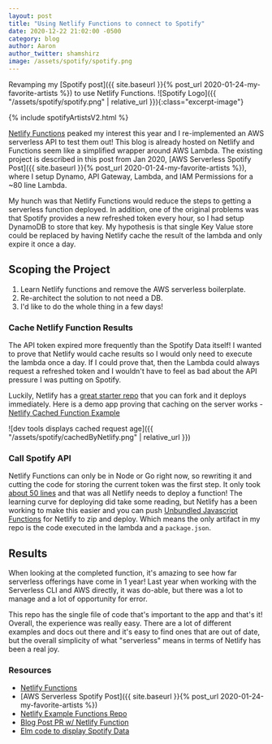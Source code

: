 ```yaml
---
layout: post
title: "Using Netlify Functions to connect to Spotify"
date: 2020-12-22 21:02:00 -0500
category: blog
author: Aaron
author_twitter: shamshirz
image: /assets/spotify/spotify.png
---
```


Revamping my [Spotify post]({{ site.baseurl }}{% post_url 2020-01-24-my-favorite-artists %}) to use Netlify Functions.
![Spotify Logo]({{ "/assets/spotify/spotify.png" | relative_url }}){:class="excerpt-image"}

<!-- Includes header, styling, & link to the Repo -->
{% include spotifyArtistsV2.html %}

<!--more-->
[Netlify Functions](https://docs.netlify.com/functions/build-with-javascript/#unbundled-javascript-function-deploys) peaked my interest this year and I re-implemented an AWS serverless API to test them out! This blog is already hosted on Netlify and Functions seem like a simplified wrapper around AWS Lambda. The existing project is described in this post from Jan 2020, [AWS Serverless Spotify Post]({{ site.baseurl }}{% post_url 2020-01-24-my-favorite-artists %}), where I setup Dynamo, API Gateway, Lambda, and IAM Permissions for a ~80 line Lambda.

My hunch was that Netlify Functions would reduce the steps to getting a serverless function deployed. In addition, one of the original problems was that Spotify provides a new refreshed token every hour, so I had setup DynamoDB to store that key. My hypothesis is that single Key Value store could be replaced by having Netlify cache the result of the lambda and only expire it once a day.


## Scoping the Project
1. Learn Netlify functions and remove the AWS serverless boilerplate.
2. Re-architect the solution to not need a DB.
3. I'd like to do the whole thing in a few days!


### Cache Netlify Function Results
The API token expired more frequently than the Spotify Data itself! I wanted to prove that Netlify would cache results so I would only need to execute the lambda once a day. If I could prove that, then the Lambda could always request a refreshed token and I wouldn't have to feel as bad about the API pressure I was putting on Spotify.

Luckily, Netlify has a [great starter repo](https://github.com/netlify/functions) that you can fork and it deploys immediately. Here is a demo app proving that caching on the server works - [Netlify Cached Function Example](https://github.com/shamshirz/netlify-functions-example/blob/master/src/lambda/cached.js)

![dev tools displays cached request age]({{ "/assets/spotify/cachedByNetlify.png" | relative_url }})

### Call Spotify API
Netlify Functions can only be in Node or Go right now, so rewriting it and cutting the code for storing the current token was the first step. It only took [about 50 lines](https://github.com/SylverStudios/SylverStudios.github.io/pull/44) and that was all Netlify needs to deploy a function! The learning curve for deploying did take some reading, but Netlify has a been working to make this easier and you can push [Unbundled Javascript Functions](https://docs.netlify.com/functions/build-with-javascript/#unbundled-javascript-function-deploys) for Netlify to zip and deploy. Which means the only artifact in my repo is the code executed in the lambda and a `package.json`.

## Results

When looking at the completed function, it's amazing to see how far serverless offerings have come in 1 year! Last year when working with the Serverless CLI and AWS directly, it was do-able, but there was a lot to manage and a lot of opportunity for error.

This repo has the single file of code that's important to the app and that's it! Overall, the experience was really easy. There are a lot of different examples and docs out there and it's easy to find ones that are out of date, but the overall simplicity of what "serverless" means in terms of Netlify has been a real joy.


### Resources
* [Netlify Functions](https://docs.netlify.com/functions/build-with-javascript/#unbundled-javascript-function-deploys)
* [AWS Serverless Spotify Post]({{ site.baseurl }}{% post_url 2020-01-24-my-favorite-artists %})
* [Netlify Example Functions Repo](https://github.com/netlify/functions)
* [Blog Post PR w/ Netlify Function](https://github.com/SylverStudios/SylverStudios.github.io/pull/44)
* [Elm code to display Spotify Data](https://github.com/SylverStudios/spotify-highlights/tree/master/ui)
